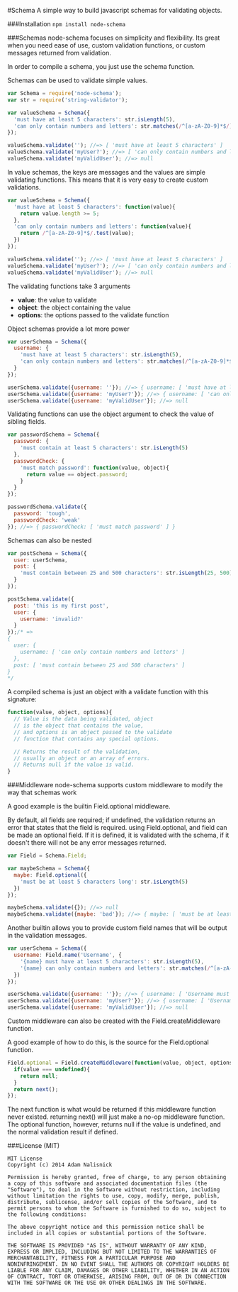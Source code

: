 #Schema
A simple way to build javascript schemas for validating objects.

###Installation
`npm install node-schema`

###Schemas
node-schema focuses on simplicity and flexibility.  Its great when you need ease of use,
custom validation functions, or custom messages returned from validation.

In order to compile a schema, you just use the schema function.  

Schemas can be used to validate simple values.

```javascript
var Schema = require('node-schema');
var str = require('string-validator');

var valueSchema = Schema({
  'must have at least 5 characters': str.isLength(5),
  'can only contain numbers and letters': str.matches(/^[a-zA-Z0-9]*$/)
});

valueSchema.validate(''); //=> [ 'must have at least 5 characters' ]
valueSchema.validate('myUser?'); //=> [ 'can only contain numbers and letters' ]
valueSchema.validate('myValidUser'); //=> null
```

In value schemas, the keys are messages and the values are simple validating functions.
This means that it is very easy to create custom validations.

```javascript
var valueSchema = Schema({
  'must have at least 5 characters': function(value){
    return value.length >= 5;
  },
  'can only contain numbers and letters': function(value){
    return /^[a-zA-Z0-9]*$/.test(value);
  })
});

valueSchema.validate(''); //=> [ 'must have at least 5 characters' ]
valueSchema.validate('myUser?'); //=> [ 'can only contain numbers and letters' ]
valueSchema.validate('myValidUser'); //=> null
```

The validating functions take 3 arguments
* __value__: the value to validate
* __object__: the object containing the value
* __options__: the options passed to the validate function

Object schemas provide a lot more power

```javascript
var userSchema = Schema({
  username: {
    'must have at least 5 characters': str.isLength(5),
    'can only contain numbers and letters': str.matches(/^[a-zA-Z0-9]*$/)
  }
});

userSchema.validate({username: ''}); //=> { username: [ 'must have at least 5 characters' ] }
userSchema.validate({username: 'myUser?'}); //=> { username: [ 'can only contain numbers and letters' ] }
userSchema.validate({username: 'myValidUser'}); //=> null
```

Validating functions can use the object argument to check the value of sibling fields.

```javascript
var passwordSchema = Schema({
  password: {
    'must contain at least 5 characters': str.isLength(5)
  },
  passwordCheck: {
    'must match password': function(value, object){
      return value == object.password;
    }
  }
});

passwordSchema.validate({
  password: 'tough',
  passwordCheck: 'weak'
}); //=> { passwordCheck: [ 'must match password' ] }
```

Schemas can also be nested

```javascript
var postSchema = Schema({
  user: userSchema,
  post: {
    'must contain between 25 and 500 characters': str.isLength(25, 500)
  }
});

postSchema.validate({
  post: 'this is my first post',
  user: {
    username: 'invalid?'
  }
});/* =>
{
  user: {
    username: [ 'can only contain numbers and letters' ]
  },
  post: [ 'must contain between 25 and 500 characters' ]
}
*/
```

A compiled schema is just an object with a validate function with this signature:

```javascript
function(value, object, options){
  // Value is the data being validated, object
  // is the object that contains the value,
  // and options is an object passed to the validate
  // function that contains any special options.

  // Returns the result of the validation,
  // usually an object or an array of errors.
  // Returns null if the value is valid.
}
```

###Middleware
node-schema supports custom middleware to modify the way that schemas work

A good example is the builtin Field.optional middleware.

By default, all fields are required; if undefined, the validation returns an error that
states that the field is required.  using Field.optional, and field can be made an optional
field.  If it is defined, it is validated with the schema, if it doesn't there will not be any
error messages returned.

```javascript
var Field = Schema.Field;

var maybeSchema = Schema({
  maybe: Field.optional({
    'must be at least 5 characters long': str.isLength(5)
  })
});

maybeSchema.validate({}); //=> null
maybeSchema.validate({maybe: 'bad'}); //=> { maybe: [ 'must be at least 5 characters long' ] }
```

Another builtin allows you to provide custom field names that will be output in the
validation messages.

```javascript
var userSchema = Schema({
  username: Field.name('Username', {
    '{name} must have at least 5 characters': str.isLength(5),
    '{name} can only contain numbers and letters': str.matches(/^[a-zA-Z0-9]*$/)
  })
});

userSchema.validate({username: ''}); //=> { username: [ 'Username must have at least 5 characters' ] }
userSchema.validate({username: 'myUser?'}); //=> { username: [ 'Username can only contain numbers and letters' ] }
userSchema.validate({username: 'myValidUser'}); //=> null
```

Custom middleware can also be created with the Field.createMiddleware function.

A good example of how to do this, is the source for the Field.optional function.

```javascript
Field.optional = Field.createMiddleware(function(value, object, options, next){
  if(value === undefined){
    return null;
  }
  return next();
});
```

The next function is what would be returned if this middleware function never existed.
returning next() will just make a no-op middleware function.  The optional function, however,
returns null if the value is undefined, and the normal validation result if defined.

###License (MIT)

```
MIT License
Copyright (c) 2014 Adam Nalisnick

Permission is hereby granted, free of charge, to any person obtaining
a copy of this software and associated documentation files (the
"Software"), to deal in the Software without restriction, including
without limitation the rights to use, copy, modify, merge, publish,
distribute, sublicense, and/or sell copies of the Software, and to
permit persons to whom the Software is furnished to do so, subject to
the following conditions:

The above copyright notice and this permission notice shall be
included in all copies or substantial portions of the Software.

THE SOFTWARE IS PROVIDED "AS IS", WITHOUT WARRANTY OF ANY KIND,
EXPRESS OR IMPLIED, INCLUDING BUT NOT LIMITED TO THE WARRANTIES OF
MERCHANTABILITY, FITNESS FOR A PARTICULAR PURPOSE AND
NONINFRINGEMENT. IN NO EVENT SHALL THE AUTHORS OR COPYRIGHT HOLDERS BE
LIABLE FOR ANY CLAIM, DAMAGES OR OTHER LIABILITY, WHETHER IN AN ACTION
OF CONTRACT, TORT OR OTHERWISE, ARISING FROM, OUT OF OR IN CONNECTION
WITH THE SOFTWARE OR THE USE OR OTHER DEALINGS IN THE SOFTWARE.
```
